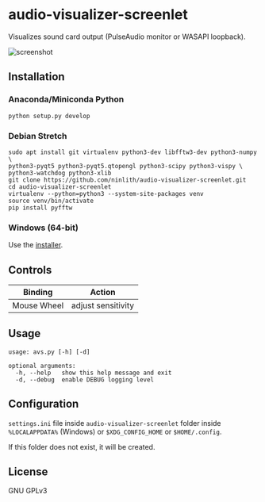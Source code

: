 # audio-visualizer-screenlet
Visualizes sound card output (PulseAudio monitor or WASAPI loopback).

![screenshot](2022-12-01apt.svg)

## Installation

### Anaconda/Miniconda Python

    python setup.py develop


### Debian Stretch

    sudo apt install git virtualenv python3-dev libfftw3-dev python3-numpy \
    python3-pyqt5 python3-pyqt5.qtopengl python3-scipy python3-vispy \
    python3-watchdog python3-xlib 
    git clone https://github.com/ninlith/audio-visualizer-screenlet.git
    cd audio-visualizer-screenlet
    virtualenv --python=python3 --system-site-packages venv
    source venv/bin/activate
    pip install pyfftw

### Windows (64-bit)
Use the [installer](https://github.com/ninlith/audio-visualizer-screenlet/releases/).

## Controls

Binding | Action 
------- | ------ 
Mouse Wheel | adjust sensitivity

## Usage

    usage: avs.py [-h] [-d]

    optional arguments:
      -h, --help   show this help message and exit
      -d, --debug  enable DEBUG logging level

## Configuration
`settings.ini` file inside `audio-visualizer-screenlet` folder inside `%LOCALAPPDATA%` (Windows) or `$XDG_CONFIG_HOME` or `$HOME/.config`.

If this folder does not exist, it will be created.

## License
GNU GPLv3
